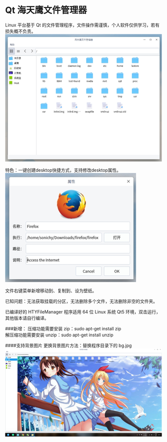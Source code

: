 # Qt 海天鹰文件管理器
Linux 平台基于 Qt 的文件管理程序，文件操作需谨慎，个人软件仅供学习，若有损失概不负责。  
![alt](preview.jpg)  

特色：一键创建desktop快捷方式，支持修改desktop属性。  
![alt](desktop_property.jpg)  

文件右键菜单新增移动到、复制到、设为壁纸。  

已知问题：无法获取挂载的分区，无法删除多个文件，无法删除非空的文件夹。  

已编译好的 HTYFileManager 程序适用 64 位 Linux 系统 Qt5 环境，双击运行，其他版本请自行编译。  

###新增：
压缩功能需要安装 zip：sudo apt-get install zip  
解压缩功能需要安装 unzip：sudo apt-get install unzip  

####支持背景图片
更换背景图片方法：替换程序目录下的 bg.jpg  
![alt](previewbg.jpg)